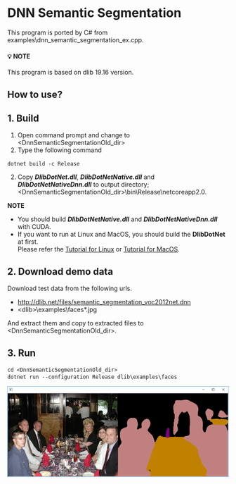 ﻿# DNN Semantic Segmentation
 
This program is ported by C# from examples\dnn_semantic_segmentation_ex.cpp.

#### :bulb: NOTE

This program is based on dlib 19.16 version.

## How to use?

## 1. Build

1. Open command prompt and change to &lt;DnnSemanticSegmentationOld_dir&gt;
1. Type the following command
````
dotnet build -c Release
````
2. Copy ***DlibDotNet.dll***, ***DlibDotNetNative.dll*** and ***DlibDotNetNativeDnn.dll*** to output directory; &lt;DnnSemanticSegmentationOld_dir&gt;\bin\Release\netcoreapp2.0.

**NOTE**  
- You should build ***DlibDotNetNative.dll*** and ***DlibDotNetNativeDnn.dll*** with CUDA.
- If you want to run at Linux and MacOS, you should build the **DlibDotNet** at first.  
Please refer the [Tutorial for Linux](https://github.com/takuya-takeuchi/DlibDotNet/wiki/Tutorial-for-Linux) or [Tutorial for MacOS](https://github.com/takuya-takeuchi/DlibDotNet/wiki/Tutorial-for-MacOS).

## 2. Download demo data

Download test data from the following urls.

- http://dlib.net/files/semantic_segmentation_voc2012net.dnn
- &lt;dlib&gt;\examples\faces\*.jpg

And extract them and copy to extracted files to &lt;DnnSemanticSegmentationOld_dir&gt;.

## 3. Run

````
cd <DnnSemanticSegmentationOld_dir>
dotnet run --configuration Release dlib\examples\faces
````

![All](images/sample.png "All")